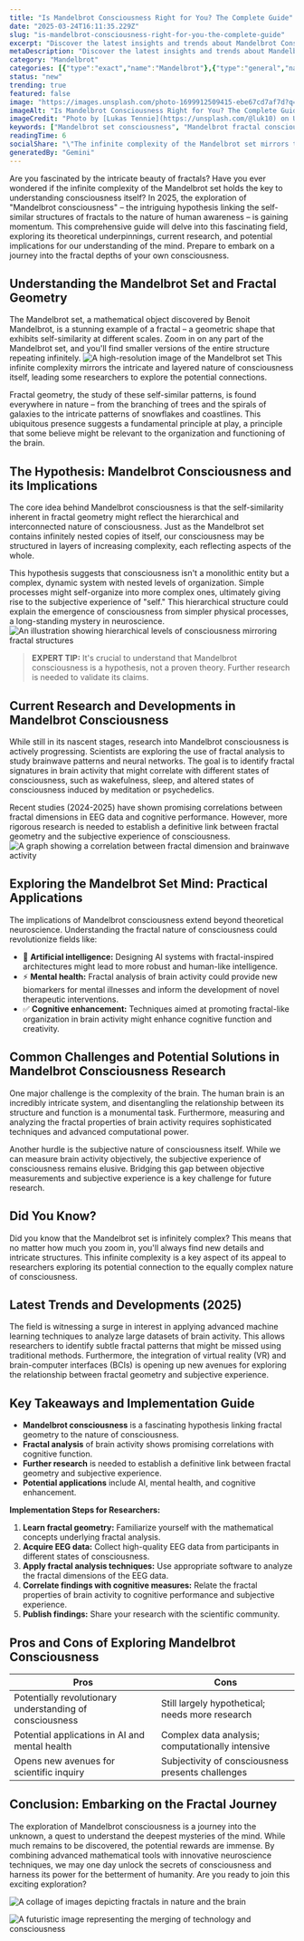 ```yaml
---
title: "Is Mandelbrot Consciousness Right for You? The Complete Guide"
date: "2025-03-24T16:11:35.229Z"
slug: "is-mandelbrot-consciousness-right-for-you-the-complete-guide"
excerpt: "Discover the latest insights and trends about Mandelbrot Consciousness. This comprehensive guide covers everything you need to know about Mandelbrot Consciousness in 2025."
metaDescription: "Discover the latest insights and trends about Mandelbrot Consciousness. This comprehensive guide covers everything you need to know about Mandelbrot Consci..."
category: "Mandelbrot"
categories: [{"type":"exact","name":"Mandelbrot"},{"type":"general","name":"Cognitive Science"},{"type":"medium","name":"Artificial Intelligence"},{"type":"specific","name":"Neural Networks"},{"type":"niche","name":"Deep Learning"}]
status: "new"
trending: true
featured: false
image: "https://images.unsplash.com/photo-1699912509415-ebe67cd7af7d?q=85&w=1200&fit=max&fm=webp&auto=compress"
imageAlt: "Is Mandelbrot Consciousness Right for You? The Complete Guide"
imageCredit: "Photo by [Lukas Tennie](https://unsplash.com/@luk10) on Unsplash"
keywords: ["Mandelbrot set consciousness", "Mandelbrot fractal consciousness", "consciousness and fractals", "fractal geometry consciousness", "Mandelbrot set mind", "exploring Mandelbrot consciousness", "Mandelbrot set and the mind", "buy Mandelbrot consciousness book", "Mandelbrot consciousness research", "Mandelbrot fractal consciousness theory"]
readingTime: 6
socialShare: "\"The infinite complexity of the Mandelbrot set mirrors the enigmatic nature of consciousness – could the key to understanding our minds lie within its fractal patterns?\""
generatedBy: "Gemini"
---
```




Are you fascinated by the intricate beauty of fractals? Have you ever wondered if the infinite complexity of the Mandelbrot set holds the key to understanding consciousness itself?  In 2025, the exploration of "Mandelbrot consciousness" – the intriguing hypothesis linking the self-similar structures of fractals to the nature of human awareness – is gaining momentum. This comprehensive guide will delve into this fascinating field, exploring its theoretical underpinnings, current research, and potential implications for our understanding of the mind.  Prepare to embark on a journey into the fractal depths of your own consciousness.

## Understanding the Mandelbrot Set and Fractal Geometry

The Mandelbrot set, a mathematical object discovered by Benoit Mandelbrot, is a stunning example of a fractal – a geometric shape that exhibits self-similarity at different scales.  Zoom in on any part of the Mandelbrot set, and you'll find smaller versions of the entire structure repeating infinitely. ![A high-resolution image of the Mandelbrot set](https://images.unsplash.com/photo-1688040696927-a0981dcc289f?q=85&w=1200&fit=max&fm=webp&auto=compress) This infinite complexity mirrors the intricate and layered nature of consciousness itself, leading some researchers to explore the potential connections.

Fractal geometry, the study of these self-similar patterns, is found everywhere in nature – from the branching of trees and the spirals of galaxies to the intricate patterns of snowflakes and coastlines.  This ubiquitous presence suggests a fundamental principle at play, a principle that some believe might be relevant to the organization and functioning of the brain.

## The Hypothesis: Mandelbrot Consciousness and its Implications

The core idea behind Mandelbrot consciousness is that the self-similarity inherent in fractal geometry might reflect the hierarchical and interconnected nature of consciousness.  Just as the Mandelbrot set contains infinitely nested copies of itself, our consciousness may be structured in layers of increasing complexity, each reflecting aspects of the whole.

This hypothesis suggests that consciousness isn't a monolithic entity but a complex, dynamic system with nested levels of organization.  Simple processes might self-organize into more complex ones, ultimately giving rise to the subjective experience of "self."  This hierarchical structure could explain the emergence of consciousness from simpler physical processes, a long-standing mystery in neuroscience. ![An illustration showing hierarchical levels of consciousness mirroring fractal structures](https://images.unsplash.com/photo-1635497611324-129442752063?q=85&w=1200&fit=max&fm=webp&auto=compress)

> **EXPERT TIP:**  It's crucial to understand that Mandelbrot consciousness is a hypothesis, not a proven theory.  Further research is needed to validate its claims.

## Current Research and Developments in Mandelbrot Consciousness

While still in its nascent stages, research into Mandelbrot consciousness is actively progressing.  Scientists are exploring the use of fractal analysis to study brainwave patterns and neural networks.  The goal is to identify fractal signatures in brain activity that might correlate with different states of consciousness, such as wakefulness, sleep, and altered states of consciousness induced by meditation or psychedelics.

Recent studies (2024-2025) have shown promising correlations between fractal dimensions in EEG data and cognitive performance.  However, more rigorous research is needed to establish a definitive link between fractal geometry and the subjective experience of consciousness.  ![A graph showing a correlation between fractal dimension and brainwave activity](https://images.unsplash.com/photo-1699912509415-ebe67cd7af7d?q=85&w=1200&fit=max&fm=webp&auto=compress)

## Exploring the Mandelbrot Set Mind:  Practical Applications

The implications of Mandelbrot consciousness extend beyond theoretical neuroscience.  Understanding the fractal nature of consciousness could revolutionize fields like:

* 🔑 **Artificial intelligence:** Designing AI systems with fractal-inspired architectures might lead to more robust and human-like intelligence.
* ⚡ **Mental health:**  Fractal analysis of brain activity could provide new biomarkers for mental illnesses and inform the development of novel therapeutic interventions.
* ✅ **Cognitive enhancement:** Techniques aimed at promoting fractal-like organization in brain activity might enhance cognitive function and creativity.

## Common Challenges and Potential Solutions in Mandelbrot Consciousness Research

One major challenge is the complexity of the brain.  The human brain is an incredibly intricate system, and disentangling the relationship between its structure and function is a monumental task.  Furthermore, measuring and analyzing the fractal properties of brain activity requires sophisticated techniques and advanced computational power.

Another hurdle is the subjective nature of consciousness itself.  While we can measure brain activity objectively, the subjective experience of consciousness remains elusive.  Bridging this gap between objective measurements and subjective experience is a key challenge for future research.

## Did You Know?

Did you know that the Mandelbrot set is infinitely complex?  This means that no matter how much you zoom in, you'll always find new details and intricate structures. This infinite complexity is a key aspect of its appeal to researchers exploring its potential connection to the equally complex nature of consciousness.

##  Latest Trends and Developments (2025)

The field is witnessing a surge in interest in applying advanced machine learning techniques to analyze large datasets of brain activity.  This allows researchers to identify subtle fractal patterns that might be missed using traditional methods.  Furthermore, the integration of virtual reality (VR) and brain-computer interfaces (BCIs) is opening up new avenues for exploring the relationship between fractal geometry and subjective experience.

## Key Takeaways and Implementation Guide

* **Mandelbrot consciousness** is a fascinating hypothesis linking fractal geometry to the nature of consciousness.
* **Fractal analysis** of brain activity shows promising correlations with cognitive function.
* **Further research** is needed to establish a definitive link between fractal geometry and subjective experience.
* **Potential applications** include AI, mental health, and cognitive enhancement.

**Implementation Steps for Researchers:**

1. **Learn fractal geometry:**  Familiarize yourself with the mathematical concepts underlying fractal analysis.
2. **Acquire EEG data:**  Collect high-quality EEG data from participants in different states of consciousness.
3. **Apply fractal analysis techniques:** Use appropriate software to analyze the fractal dimensions of the EEG data.
4. **Correlate findings with cognitive measures:**  Relate the fractal properties of brain activity to cognitive performance and subjective experience.
5. **Publish findings:**  Share your research with the scientific community.

##  Pros and Cons of Exploring Mandelbrot Consciousness

| Pros                                      | Cons                                           |
|-------------------------------------------|------------------------------------------------|
| Potentially revolutionary understanding of consciousness | Still largely hypothetical; needs more research |
| Potential applications in AI and mental health | Complex data analysis; computationally intensive |
| Opens new avenues for scientific inquiry    | Subjectivity of consciousness presents challenges |

## Conclusion: Embarking on the Fractal Journey

The exploration of Mandelbrot consciousness is a journey into the unknown, a quest to understand the deepest mysteries of the mind.  While much remains to be discovered, the potential rewards are immense.  By combining advanced mathematical tools with innovative neuroscience techniques, we may one day unlock the secrets of consciousness and harness its power for the betterment of humanity.  Are you ready to join this exciting exploration?

![A collage of images depicting fractals in nature and the brain](https://images.unsplash.com/photo-1655411707003-c6358baab885?q=85&w=1200&fit=max&fm=webp&auto=compress)

![A futuristic image representing the merging of technology and consciousness](https://images.unsplash.com/photo-1510027580951-31747e2371a9?q=85&w=1200&fit=max&fm=webp&auto=compress)


